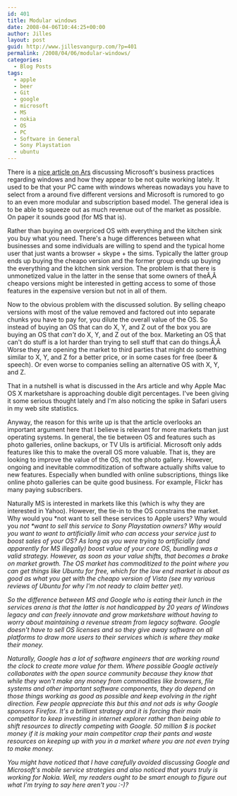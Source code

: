 ```yaml
---
id: 401
title: Modular windows
date: 2008-04-06T10:44:25+00:00
author: Jilles
layout: post
guid: http://www.jillesvangurp.com/?p=401
permalink: /2008/04/06/modular-windows/
categories:
  - Blog Posts
tags:
  - apple
  - beer
  - Git
  - google
  - microsoft
  - MS
  - nokia
  - OS
  - PC
  - Software in General
  - Sony Playstation
  - ubuntu
---
```

There is a [nice article on Ars](http://arstechnica.com/articles/culture/modular-windows-will-suck.ars) discussing Microsoft's business practices regarding windows and how they appear to be not quite working lately. It used to be that your PC came with windows whereas nowadays you have to select from a around five different versions and Microsoft is rumored to go to an even more modular and subscription based model. The general idea is to be able to squeeze out as much revenue out of the market as possible. On paper it sounds good (for MS that is).

Rather than buying an overpriced OS with everything and the kitchen sink you buy what you need. There's a huge differences between what businesses and some individuals are willing to spend and the typical home user that just wants a browser + skype + the sims. Typically the latter group ends up buying the cheapo version and the former group ends up buying the everything and the kitchen sink version. The problem is that there is unmonetized value in the latter in the sense that some owners of theÃ‚Â  cheapo versions might be interested in getting access to some of those features in the expensive version but not in all of them.

Now to the obvious problem with the discussed solution. By selling cheapo versions with most of the value removed and factored out into separate chunks you have to pay for, you dilute the overall value of the OS. So instead of buying an OS that can do X, Y, and Z out of the box you are buying an OS that *can't* do X, Y, and Z out of the box. Marketing an OS that can't do stuff is a lot harder than trying to sell stuff that can do things.Ã‚Â  Worse they are opening the market to third parties that might do something similar to X, Y, and Z for a better price, or in some cases for free (beer & speech). Or even worse to companies selling an alternative OS with X, Y, and Z.

That in a nutshell is what is discussed in the Ars article and why Apple Mac OS X marketshare is approaching double digit percentages. I've been giving it some serious thought lately and I'm also noticing the spike in Safari users in my web site statistics.

Anyway, the reason for this write up is that the article overlooks an important argument here that I believe is relevant for more markets than just operating systems. In general, the tie between OS and features such as photo galleries, online backups, or TV UIs is artificial. Microsoft only adds features like this to make the overall OS more valuable. That is, they are looking to improve the value of the OS, not the photo gallery. However, ongoing and inevitable commoditization of software actually shifts value to new features. Especially when bundled with online subscriptions, things like online photo galleries can be quite good business. For example, Flickr has many paying subscribers.

Naturally MS is interested in markets like this (which is why they are interested in Yahoo). However, the tie-in to the OS constrains the market. Why would you *not </em>want to sell these services to Apple users? Why would you <em>not *want to sell this service to Sony Playstation owners? Why would you want to want to artificially limit who can access your service just to boost sales of your OS? As long as you were trying to artificially (and apparently for MS illegally) boost value of your core OS, bundling was a valid strategy. However, as soon as your value shifts, that becomes a brake on market growth. The OS market has commoditized to the point where you can get things like Ubuntu for free, which for the low end market is about as good as what you get with the cheapo version of Vista (see my various reviews of Ubuntu for why I'm not ready to claim better yet).

So the difference between MS and Google who is eating their lunch in the services arena is that the latter is not handicapped by 20 years of Windows legacy and can freely innovate and grow marketshare without having to worry about maintaining a revenue stream from legacy software. Google doesn't have to sell OS licenses and so they give away software on all platforms to draw more users to their services which is where they make their money.

Naturally, Google has a lot of software engineers that are working round the clock to create more value for them. Where possible Google actively collaborates with the open source community because they know that while they won't make any money from commodities like browsers, file systems and other important software components, they do depend on those things working as good as possible and keep evolving in the right direction. Few people appreciate this but this and not ads is why Google sponsors Firefox. It's a brilliant strategy and it is forcing their main competitor to keep investing in internet explorer rather than being able to shift resources to directly competing with Google. 50 million $ is pocket money if it is making your main competitor crap their pants and waste resources on keeping up with you in a market where you are not even trying to make money.

You might have noticed that I have carefully avoided discussing Google and Microsoft's mobile service strategies and also noticed that yours truly is working for Nokia. Well, my readers ought to be smart enough to figure out what I'm trying to say here aren't you :-)?